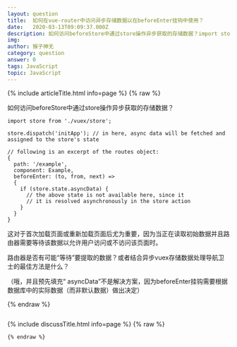 ```yaml
---
layout: question
title:  如何在vue-router中访问异步存储数据以在beforeEnter挂钩中使用？
date:   2020-03-13T09:09:37.000Z
description: 如何访问beforeStore中通过store操作异步获取的存储数据？import store from './vuex/store';store...
img: 
author: 猴子神无
category: question
answer: 0
tags: JavaScript
topic: JavaScript
---
```

<div class="article-root">
  <div class="article">
    {% include articleTitle.html info=page %}
    {% raw %}
    <div class="article-content"><p><font style="vertical-align: inherit;"><font style="vertical-align: inherit;">如何访问beforeStore中通过store操作异步获取的存储数据？</font></font></p>

<pre><code>import store from './vuex/store';<font></font>
<font></font>
store.dispatch('initApp'); // in here, async data will be fetched and assigned to the store's state<font></font>
<font></font>
// following is an excerpt of the routes object:<font></font>
{<font></font>
  path: '/example',<font></font>
  component: Example,<font></font>
  beforeEnter: (to, from, next) =&gt;<font></font>
  {<font></font>
    if (store.state.asyncData) {<font></font>
      // the above state is not available here, since it<font></font>
      // it is resolved asynchronously in the store action<font></font>
    }<font></font>
  }<font></font>
}<font></font>
</code></pre>

<p><font style="vertical-align: inherit;"><font style="vertical-align: inherit;">这对于首次加载页面或重新加载页面后尤为重要，因为当正在读取初始数据并且路由器需要等待该数据以允许用户访问或不访问该页面时。</font></font></p>

<p><font style="vertical-align: inherit;"><font style="vertical-align: inherit;">路由器是否有可能“等待”要提取的数据？</font><font style="vertical-align: inherit;">或者结合异步vuex存储数据处理导航卫士的最佳方法是什么？</font></font></p>

<p><font style="vertical-align: inherit;"><font style="vertical-align: inherit;">（哦，并且预先填充“ asyncData”不是解决方案，因为beforeEnter挂钩需要根据数据库中的实际数据（而非默认数据）做出决定）</font></font></p></div>
    {% endraw %}
  </div>
  <p style="height: 0;width:0;overflow: hidden;"> 第1464篇《如何在vue-router中访问异步存储数据以在beforeEnter挂钩中使用？》来自Winter(https://github.com/aiyld/aiyld.github.io)的站点</p>
  <div class="discuss-wrapper">
    {% include discussTitle.html info=page %}
    {% raw %}
    
    {% endraw %}
  </div>
<div>
